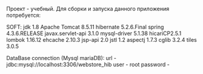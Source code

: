 Проект - учебный. Для сборки и запуска данного приложения потребуется:

SOFT: jdk 1.8
      Apache Tomcat 8.5.11
      hibernate 5.2.6.Final
      spring 4.3.6.RELEASE
      javax.servlet-api 3.1.0
      mysql-driver 5.1.38
      hicariCP2.5.1 
      lombok 1.16.12
      ehcache 2.10.3
      jsp-api 2.0
      jstl 1.2
      aspectj 1.7.3
      cglib 3.2.4
      tiles 3.0.5
      
DataBase connection (Mysql mariaDB):
      url - jdbc:mysql://localhost:3306/webstore_hib
      user - root
      password - 
